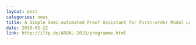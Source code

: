 ```yaml
---
layout: post
categories: news
title: A Simple Semi-automated Proof Assistant for First-order Modal Logics
date: 2018-05-22
link: http://iltp.de/ARQNL-2018/programme.html
---
```


